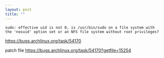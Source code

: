 ```yaml
---
layout: post
title: ""
---
```



```
sudo: effective uid is not 0, is /usr/bin/sudo on a file system with the 'nosuid' option set or an NFS file system without root privileges?
```

https://bugs.archlinux.org/task/54170

patch file
https://bugs.archlinux.org/task/54170?getfile=15254

